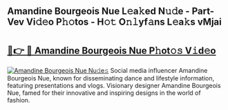 ## Amandine Bourgeois Nue L𝚎a𝚔ed N𝚞𝚍e - Part-Vev Vi𝚍𝚎o P𝚑𝚘tos - H𝚘𝚝 O𝚗𝚕yf𝚊ns L𝚎a𝚔s vMjai

# <h2><a href="http://kfc8kyn.oniu.top/?m=Amandine+Bourgeois+Nue">🔗👉 🔴 Amandine Bourgeois Nue P𝚑ot𝚘𝚜 V𝚒d𝚎o</a></h2>

[![Amandine Bourgeois Nue Nu𝚍e𝚜](https://i.imgur.com/0qMVB7G.gif)](http://kfc8kyn.oniu.top/?m=Amandine+Bourgeois+Nue)
Social media influencer Amandine Bourgeois Nue, known for disseminating dance and lifestyle information, featuring presentations and vlogs. Visionary designer Amandine Bourgeois Nue, famed for their innovative and inspiring designs in the world of fashion.  

